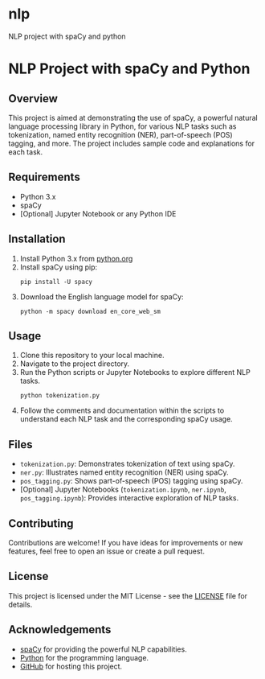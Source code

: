 # nlp
NLP project  with spaCy and python


# NLP Project with spaCy and Python

## Overview
This project is aimed at demonstrating the use of spaCy, a powerful natural language processing library in Python, for various NLP tasks such as tokenization, named entity recognition (NER), part-of-speech (POS) tagging, and more. The project includes sample code and explanations for each task.

## Requirements
- Python 3.x
- spaCy
- [Optional] Jupyter Notebook or any Python IDE

## Installation
1. Install Python 3.x from [python.org](https://www.python.org/downloads/)
2. Install spaCy using pip:
   ```
   pip install -U spacy
   ```
3. Download the English language model for spaCy:
   ```
   python -m spacy download en_core_web_sm
   ```

## Usage
1. Clone this repository to your local machine.
2. Navigate to the project directory.
3. Run the Python scripts or Jupyter Notebooks to explore different NLP tasks.
   ```
   python tokenization.py
   ```
4. Follow the comments and documentation within the scripts to understand each NLP task and the corresponding spaCy usage.

## Files
- `tokenization.py`: Demonstrates tokenization of text using spaCy.
- `ner.py`: Illustrates named entity recognition (NER) using spaCy.
- `pos_tagging.py`: Shows part-of-speech (POS) tagging using spaCy.
- [Optional] Jupyter Notebooks (`tokenization.ipynb`, `ner.ipynb`, `pos_tagging.ipynb`): Provides interactive exploration of NLP tasks.

## Contributing
Contributions are welcome! If you have ideas for improvements or new features, feel free to open an issue or create a pull request.

## License
This project is licensed under the MIT License - see the [LICENSE](LICENSE) file for details.

## Acknowledgements
- [spaCy](https://spacy.io/) for providing the powerful NLP capabilities.
- [Python](https://www.python.org/) for the programming language.
- [GitHub](https://github.com/) for hosting this project.

